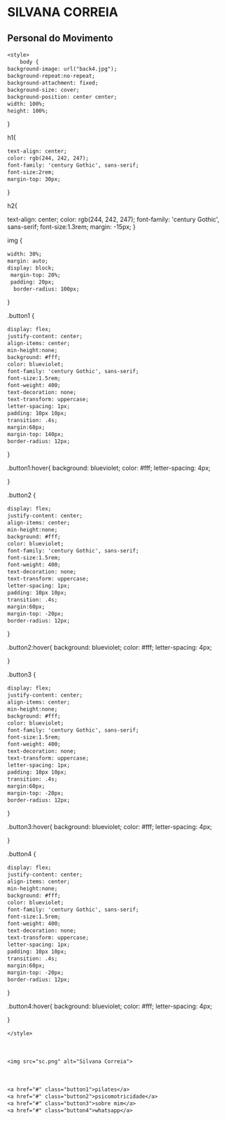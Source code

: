 
<body>
  <h1>SILVANA CORREIA</h1>
  <h2>Personal do Movimento</h2>


    <style>
        body {
    background-image: url("back4.jpg");
    background-repeat:no-repeat;
    background-attachment: fixed;
    background-size: cover;
    background-position: center center;
    width: 100%;
    height: 100%;
  }

  h1{

    text-align: center;
    color: rgb(244, 242, 247);
    font-family: 'century Gothic', sans-serif;
    font-size:2rem;
    margin-top: 30px;
  }

  h2{

text-align: center;
color: rgb(244, 242, 247);
font-family: 'century Gothic', sans-serif;
font-size:1.3rem;
margin: -15px;
}

  img {

    width: 30%;
    margin: auto;
    display: block;
     margin-top: 20%;
     padding: 20px;
      border-radius: 100px;
  }

 .button1 {
    
    display: flex;
    justify-content: center;
    align-items: center;
    min-height:none;
    background: #fff;
    color: blueviolet;
    font-family: 'century Gothic', sans-serif;
    font-size:1.5rem;
    font-weight: 400;
    text-decoration: none;
    text-transform: uppercase;
    letter-spacing: 1px;
    padding: 10px 10px;
    transition: .4s;
    margin:60px;
    margin-top: 140px;
    border-radius: 12px;
   
    


  }

  .button1:hover{
    background:  blueviolet;
    color: #fff;
    letter-spacing: 4px;
    
  }

  .button2 {
    
    display: flex;
    justify-content: center;
    align-items: center;
    min-height:none;
    background: #fff;
    color: blueviolet;
    font-family: 'century Gothic', sans-serif;
    font-size:1.5rem;
    font-weight: 400;
    text-decoration: none;
    text-transform: uppercase;
    letter-spacing: 1px;
    padding: 10px 10px;
    transition: .4s;
    margin:60px;
    margin-top: -20px;
    border-radius: 12px;
   
    


  }

  .button2:hover{
    background:  blueviolet;
    color: #fff;
    letter-spacing: 4px;
    
  }

  .button3 {
    
    display: flex;
    justify-content: center;
    align-items: center;
    min-height:none;
    background: #fff;
    color: blueviolet;
    font-family: 'century Gothic', sans-serif;
    font-size:1.5rem;
    font-weight: 400;
    text-decoration: none;
    text-transform: uppercase;
    letter-spacing: 1px;
    padding: 10px 10px;
    transition: .4s;
    margin:60px;
    margin-top: -20px;
    border-radius: 12px;
   
    


  }

  .button3:hover{
    background:  blueviolet;
    color: #fff;
    letter-spacing: 4px;
    
  }

  
  .button4 {
    
    display: flex;
    justify-content: center;
    align-items: center;
    min-height:none;
    background: #fff;
    color: blueviolet;
    font-family: 'century Gothic', sans-serif;
    font-size:1.5rem;
    font-weight: 400;
    text-decoration: none;
    text-transform: uppercase;
    letter-spacing: 1px;
    padding: 10px 10px;
    transition: .4s;
    margin:60px;
    margin-top: -20px;
    border-radius: 12px;
   
    


  }

  .button4:hover{
    background:  blueviolet;
    color: #fff;
    letter-spacing: 4px;
    
  }






    </style>


    
    <img src="sc.png" alt="Silvana Correia">

    

    <a href="#" class="button1">pilates</a>
    <a href="#" class="button2">psicomotricidade</a>
    <a href="#" class="button3">sobre mim</a>
    <a href="#" class="button4">whatsapp</a>
    
</body>
</html>

